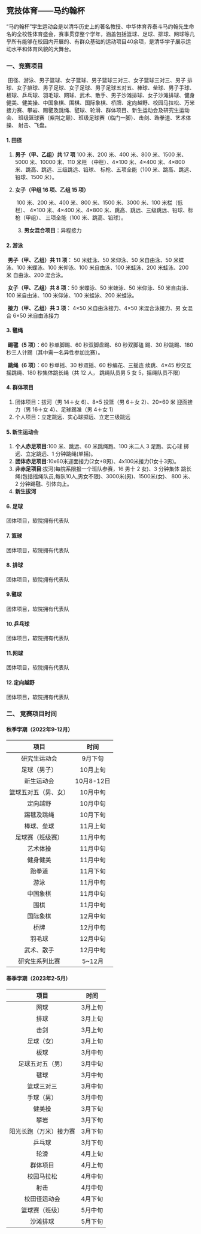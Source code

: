 ## 竞技体育——马约翰杯

“马约翰杯”学生运动会是以清华历史上的著名教授、中华体育界泰斗马约翰先生命名的全校性体育盛会，赛事贯穿整个学年，涵盖包括篮球、足球、排球、网球等几乎所有能够在校园内开展的、有群众基础的运动项目40余项，是清华学子展示运动水平和体育风貌的大舞台。

### 一、竞赛项目

​	田径、游泳、男子篮球、女子篮球、男子篮球三对三、女子篮球三对三、男子 排球、女子排球、男子足球、女子足球、男子足球五对五、棒球、垒球、男子手球、 板球、乒乓球、羽毛球、网球、武术、散手、男子沙滩排球、女子沙滩排球、健身 健美、健美操、中国象棋、围棋、国际象棋、桥牌、定向越野、校园马拉松、万米 接力赛、攀岩、踢毽及跳绳、毽球、轮滑、群体项目、新生运动会及研究生运动会、 班级篮球赛（紫荆之巅）、班级足球赛（临门一脚）、击剑、跆拳道、艺术体操、 射击、飞盘。

#### 1. 田径

 1. **男子（甲、乙组）共 17 项** 
    100 米、200 米、400 米、800 米、1500 米、5000 米、10000 米、110 米栏 （中栏）、4×100 米、4×400 米、4×800 米、跳高、跳远、三级跳远、铅球、 标枪、五项全能（100 米、跳高、跳远、铅球、1500 米）。 

 2. **女子（甲组 16 项、乙组 15 项）**

    ​	100 米、200 米、400 米、800 米、1500 米、3000 米、100 米栏（低栏）、 4×100 米、4×400 米、4×800 米、跳高、跳远、三级跳远、铅球、标枪（甲组）、 三项全能（100 米、跳高、铅球）。

    3. **男女混合项目**：异程接力

#### 2. 游泳

​	**男子（甲、乙组）共 11 项**： 50 米蛙泳、50 米仰泳、50 米自由泳、50 米蝶 泳、100 米蝶泳、100 米仰泳、100 米自由泳、100 米蛙泳、200 米蛙泳、200 米 自由泳、200 混合泳。 

​	**女子（甲、乙组）共 8 项**：50 米蝶泳、50 米蛙泳、50 米仰泳、50 米自由泳、 100 米自由泳、100 米仰泳、100 米蛙泳、200 米蛙泳。 

​	**接力（甲、乙组）共 3 项**： 4×50 米自由泳接力、4×50 米混合泳接力、男 女混合 6×50 米自由泳接力

#### 3. 毽绳

​	**踢毽（5 项）**：60 秒单脚踢、60 秒双脚盘踢、60 秒双脚磕 踢、30 秒跳踢、180 秒三人计踢（其中需一名异性参加比赛）。

​	**跳绳（6 项）**：60 秒单摇、30 秒双摇、60 秒编花、三摇连 续跳、4×45 秒交互摇跳绳、180 秒集体跳长绳（共 12 人， 跳绳队员男 5 女 5，摇绳队员不限）

#### 4. 群体项目

1. 团体项目：拔河（男 14＋女 6）、8×5 投篮（男 6＋女 2）、20×60 米 迎面接力（男 16＋女 4）、足球踢准（男 4＋女 1） 
2. 个人项目：立定跳远、实心球掷远、立定三级跳远

#### 5. 新生运动会

1. **个人赤足项目**:100 米、跳远、60 米跳绳跑、100 米二人 3 足跑、实心球 掷远、立定跳远、1 分钟跳绳(单摇)。 
2. **团体赤足项目**:10x60米迎面接力(2女+8男)、4x100米接力(1女十3男)。 
3. **非赤足项目**:拔河(每院系限报一个班队参赛，16 男十 2 女)、3 分钟集体 跳长绳(包括摇绳队员,每队10人,男女不限)、3000米(男)、1500米(女)、 800 米、2 分钟踢毽、引体向上。 
4. **新生拔河**

#### 6. 足球

团体项目，软院拥有代表队

#### 7. 篮球

团体项目，软院拥有代表队

#### 8. 排球

团体项目，软院拥有代表队

#### 9.毽球

团体项目，软院拥有代表队

#### 10.乒乓球

团体项目，软院拥有代表队

#### 11.网球

团体项目，软院拥有代表队

#### 12.定向越野

团体项目，软院拥有代表队

### 二、 竞赛项目时间

#### 秋季学期（2022年9-12月）

|         项目         |    时间    |
| :------------------: | :--------: |
|     研究生运动会     |  9月下旬   |
|     足球（男子）     |  10月上旬  |
|      新生运动会      | 10月8-12日 |
| 篮球五对五（男、女） |  10月中旬  |
|       定向越野       |  10月中旬  |
|      踢毽及跳绳      |  10月下旬  |
|      棒球、垒球      |  11月上旬  |
|   足球赛（班级赛）   |  11月中旬  |
|       艺术体操       |  11月中旬  |
|       健身健美       |  11月中旬  |
|        跆拳道        |  11月下旬  |
|         游泳         |  11月中旬  |
|       中国象棋       |  11月中旬  |
|         围棋         |  11月中旬  |
|       国际象棋       |  12月中旬  |
|         桥牌         |  12月中旬  |
|        羽毛球        |  12月中旬  |
|      武术、散手      |  12月中旬  |
|    研究生系列比赛    |   5~12月   |

#### 春季学期（2023年2-5月）

|          项目          |  时间   |
| :--------------------: | :-----: |
|          网球          | 3月上旬 |
|          排球          | 3月上旬 |
|          击剑          | 3月上旬 |
|       足球（女）       | 3月上旬 |
|          板球          | 3月中旬 |
|    足球五对五（男）    | 3月中旬 |
|          毽球          | 3月中旬 |
|       篮球三对三       | 3月中旬 |
|       手球（男）       | 3月中旬 |
|         健美操         | 3月下旬 |
|          攀岩          | 3月下旬 |
| 阳光长跑（万米）接力赛 | 3月下旬 |
|         乒乓球         | 3月下旬 |
|          轮滑          | 4月上旬 |
|        群体项目        | 4月上旬 |
|       校园马拉松       | 4月中旬 |
|          射击          | 4月中旬 |
|      校田径运动会      | 4月下旬 |
|     篮球赛（班级）     | 5月中旬 |
|        沙滩排球        | 5月下旬 |
